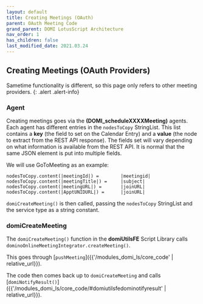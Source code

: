 ```yaml
---
layout: default
title: Creating Meetings (OAuth)
parent: OAuth Meeting Code
grand_parent: DOMI LotusScript Architecture
nav_order: 1
has_children: false
last_modified_date: 2021.03.24
---
```


## Creating Meetings (OAuth Providers)

Sametime functionality is different, so this page only refers to other meeting providers.
{: .alert .alert-info}

### Agent

Creating meetings goes via the **(DOMI_scheduleXXXXMeeting)** agents. Each agent has different entries in the `nodesToCopy` StringList. This list contains a **key** (the field to set on the Calendar Entry) and a **value** (the node to extract from the REST API response). The fields set will vary depending on what information is available from the REST API. It is normal that the same JSON element is put into multiple fields.

We will use GoToMeeting as an example:

```
nodesToCopy.content(|meetingId|) =        |meetingid|
nodesToCopy.content(|meetingTitle|) =     |subject|
nodesToCopy.content(|meetingURL|) =       |joinURL|
nodesToCopy.content(|ApptUNIDURL|) =      |joinURL|
```

`domiCreateMeeting()` is then called, passing the `nodesToCopy` StringList and the service type as a string constant.

### domiCreateMeeting

The `domiCreateMeeting()` function in the **domiUtilsFE** Script Library calls `dominoOnlineMeetingIntegrator.createMeeting()`.

This goes through [`pushMeeting`]({{'/modules_domi_ls/core_code' | relative_url}}).

The code then comes back up to `domiCreateMeeting` and calls [`domiNotifyResult()`]({{'/modules_domi_ls/core_code/#domiutilsfedominotifyresult' | relative_url}}).
